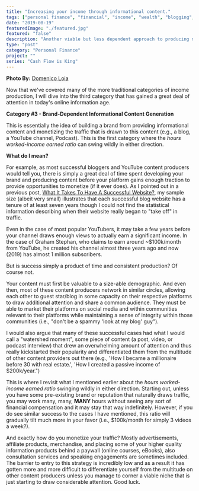 ```yaml
---
title: "Increasing your income through informational content."
tags: ["personal finance", "financial", "income", "wealth", "blogging", "blog", "advertising", "podcast", "youtube"]
date: "2019-08-19"
featuredImage: "./featured.jpg"
featured: "false"
description: "Another viable but less dependent approach to producing more income on the side can be found in the world of delivering informational content online. The hours worked-income earned ratio can swing wildly in this arena and the low barrier of entry reduces the chance of success as more and more people frantically flood these spaces. However, if you manage to catch success in this category, you can bend the hours worked-income earned ratio in your favor to a considerable degree."
type: "post"
category: "Personal Finance"
project: ""
series: "Cash Flow is King"
---
```

**Photo By:** [Domenico Loia](https://unsplash.com/@domenicoloia)

Now that we've covered many of the more traditional categories of income production, I will dive into the third category that has gained a great deal of attention in today's online information age.

 **Category #3 - Brand-Dependent Informational Content Generation**

This is essentially the idea of building a brand from providing informational content and monetizing the traffic that is drawn to this content (e.g., a blog, a YouTube channel, Podcast). This is the first category where the *hours worked-income earned ratio* can swing wildly in either direction. 

**What do I mean?** 

For example, as most successful bloggers and YouTube content producers would tell you, there is simply a great deal of time spent developing your brand and producing content before your platform gains enough traction to provide opportunities to monetize (if it ever does). As I pointed out in a previous post, [What It Takes To Have A Successful Website?](http://www.blakeadams.io/what-it-takes-to-have-a-successful-website), my sample size (albeit very small) illustrates that each successful blog website has a tenure of at least seven years though I could not find the statistical information describing when their website really began to "take off" in traffic.

Even in the case of most popular YouTubers, it may take a few years before your channel draws enough views to actually earn a significant income. In the case of Graham Stephan, who claims to earn around ~$100k/month from YouTube, he created his channel almost three years ago and now (2019) has almost 1 million subscribers.

But is success simply a product of time and consistent production? Of course not. 

Your content must first be valuable to a size-able demographic. And even then, most of these content producers network in similar circles, allowing each other to guest star/blog in some capacity on their respective platforms to draw additional attention and share a common audience. They must be able to market their platforms on social media and within communities relevant to their platforms while maintaining a sense of integrity within those communities (i.e., "don't be a spammy 'look at my blog' guy").

I would also argue that many of these successful cases had what I would call a "watershed moment", some piece of content (a post, video, or podcast interview) that drew an overwhelming amount of attention and thus really kickstarted their popularity and differentiated them from the multitude of other content providers out there (e.g., 'How I became a millionaire before 30 with real estate.', 'How I created a passive income of $200k/year.") 

This is where I revisit what I mentioned earlier about the *hours worked-income earned ratio* swinging wildly in either direction. Starting out, unless you have some pre-existing brand or reputation that naturally draws traffic, you may work many, many, **MANY** hours without seeing any sort of financial compensation and it may stay that way indefinitely. However, if you do see similar success to the cases I have mentioned, this ratio will gradually tilt much more in your favor (i.e., $100k/month for simply 3 videos a week?).

And exactly how do you monetize your traffic? Mostly advertisements, affiliate products, merchandise, and placing some of your higher quality information products behind a paywall (online courses, eBooks), also consultation services and speaking engagements are sometimes included. The barrier to entry to this strategy is incredibly low and as a result it has gotten more and more difficult to differentiate yourself from the multitude on other content producers unless you manage to corner a viable niche that is just starting to draw considerable attention. Good luck.
